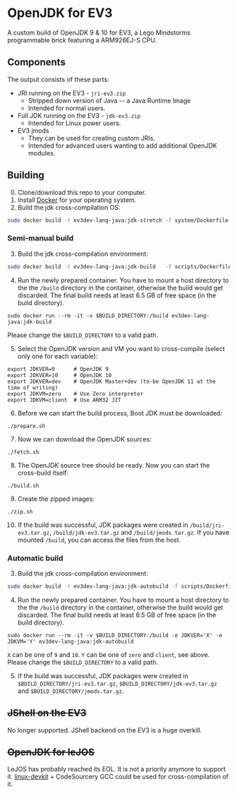 # OpenJDK for EV3
A custom build of OpenJDK 9 & 10 for EV3, a Lego Mindstorms programmable brick featuring a ARM926EJ-S CPU.

## Components
The output consists of these parts:
* JRI running on the EV3 - `jri-ev3.zip`
  * Stripped down version of Java -- a Java Runtime Image
  * Intended for normal users.
* Full JDK running on the EV3 - `jdk-ev3.zip`
  * Intended for Linux power users.
* EV3 jmods
  * They can be used for creating custom JRIs.
  * Intended for advanced users wanting to add additional OpenJDK modules.

## Building

0. Clone/download this repo to your computer.
1. Install [Docker](https://docs.docker.com/engine/installation/) for your operating system.
2. Build the jdk cross-compilation OS:
```sh
sudo docker build -t ev3dev-lang-java:jdk-stretch -f system/Dockerfile  system
```

### Semi-manual build
3. Build the jdk cross-compilation environment:
```sh
sudo docker build -t ev3dev-lang-java:jdk-build   -f scripts/Dockerfile scripts
```
4. Run the newly prepared container. You have to mount a host directory to the the `/build` directory in the container,
otherwise the build would get discarded. The final build needs at least 6.5 GB of free space (in the build directory).
```
sudo docker run --rm -it -v $BUILD_DIRECTORY:/build ev3dev-lang-java:jdk-build
```
Please change the `$BUILD_DIRECTORY` to a valid path.

5. Select the OpenJDK version and VM you want to cross-compile (select only one for each variable):
```
export JDKVER=9      # OpenJDK 9
export JDKVER=10     # OpenJDK 10
export JDKVER=dev    # OpenJDK Master+dev (to-be OpenJDK 11 at the time of writing)
export JDKVM=zero    # Use Zero interpreter
export JDKVM=client  # Use ARM32 JIT
```
6. Before we can start the build process, Boot JDK must be downloaded:
```
./prepare.sh
```
7. Now we can download the OpenJDK sources:
```
./fetch.sh
```
8. The OpenJDK source tree should be ready. Now you can start the cross-build itself:
```
./build.sh
```
9. Create the zipped images:
```
./zip.sh
```
10. If the build was successful, JDK packages were created in `/build/jri-ev3.tar.gz`, `/build/jdk-ev3.tar.gz` and `/build/jmods.tar.gz`.
If you have mounted `/build`, you can access the files from the host.

### Automatic build
3. Build the jdk cross-compilation environment:
```sh
sudo docker build -t ev3dev-lang-java:jdk-autobuild -f scripts/Dockerfile.autorun scripts
```
4. Run the newly prepared container. You have to mount a host directory to the the `/build` directory in the container,
otherwise the build would get discarded. The final build needs at least 6.5 GB of free space (in the build directory).
```
sudo docker run --rm -it -v $BUILD_DIRECTORY:/build -e JDKVER='X' -e JDKVM='Y' ev3dev-lang-java:jdk-autobuild
```
`X` can be one of `9` and `10`. `Y` can be one of `zero` and `client`, see above. Please change the `$BUILD_DIRECTORY` to a valid path.

5. If the build was successful, JDK packages were created in `$BUILD_DIRECTORY/jri-ev3.tar.gz`, `$BUILD_DIRECTORY/jdk-ev3.tar.gz` and `$BUILD_DIRECTORY/jmods.tar.gz`.


## ~~JShell on the EV3~~

No longer supported. JShell backend on the EV3 is a huge overkill.


## ~~OpenJDK for leJOS~~

LeJOS has probably reached its EOL. It is not a priority anymore to support it.
[linux-devkit](https://github.com/mindboards/ev3sources/tree/master/extra/linux-devkit) + CodeSourcery GCC could be used for cross-compilation of it.
